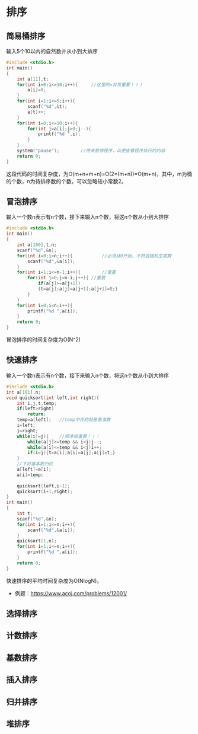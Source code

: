 # 排序



## 简易桶排序

输入5个10以内的自然数并从小到大排序

~~~c
#include <stdio.h>
int main()
{
    int a[11],t;
    for(int i=0;i<=10;i++){		//这里的=非常重要！！！
        a[i]=0;
    }
    for(int i=1;i<=5;i++){
        scanf("%d",&t);
        a[t]++;
    }
    for(int i=0;i<=10;i++){
        for(int j=a[i];j>0;j--){
            printf("%d ",i);
        }
    }
    system("pause");		//用来暂停程序，以便查看程序执行的内容
    return 0;
}
~~~

这段代码的时间复杂度，为O(m+n+m+n)=O(2*(m+n))=O(m+n)，其中，m为桶的个数，n为待排序数的个数，可以忽略较小常数2。

## 冒泡排序

输入一个数n表示有n个数，接下来输入n个数，将这n个数从小到大排序

~~~c
#include <stdio.h>
int main()
{
    int a[100],t,n;
    scanf("%d",&n);
    for(int i=0;i<n;i++){			//必须从0开始，不然会随机生成数
    	scanf("%d",&a[i]);
	}
	for(int i=1;i<=n-1;i++){		//重要
		for(int j=0;j<n-i;j++){	//重要
			if(a[j]>=a[j+1])
			{t=a[j];a[j]=a[j+1];a[j+1]=t;}
		}
	}
	for(int i=0;i<n;i++){
		printf("%d ",a[i]);
	}
    return 0;
}
~~~

冒泡排序的时间复杂度为O(N^2)

## 快速排序

输入一个数n表示有n个数，接下来输入n个数，将这n个数从小到大排序

~~~c
#include <stdio.h>
int a[101],n;
void quicksort(int left,int right){
	int i,j,t,temp;
	if(left>right)
		return;
	temp=a[left];	//temp中存的就是基准数
	i=left;
	j=right;		
	while(i!=j){	//顺序很重要！！！
		while(a[j]>=temp && i<j)j--;
		while(a[i]<=temp && i<j)i++;
		if(i<j){t=a[i];a[i]=a[j];a[j]=t;}
	} 
	//下将基本数归位 
	a[left]=a[i];
	a[i]=temp;
	
	quicksort(left,i-1);
	quicksort(i+1,right);
}
int main()
{
    int t;
    scanf("%d",&n);
    for(int i=1;i<=n;i++){
    	scanf("%d",&a[i]);
	}
	quicksort(1,n);
	for(int i=1;i<=n;i++){
		printf("%d ",a[i]);
	}
    return 0;
}
~~~

快速排序的平均时间复杂度为O(NlogN)。

* 例题：https://www.acoj.com/problems/12001/

## 选择排序

## 计数排序

## 基数排序

## 插入排序

## 归并排序

## 堆排序





